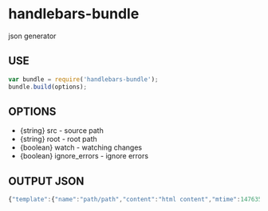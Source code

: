 # handlebars-bundle
json generator


## USE

```javascript
var bundle = require('handlebars-bundle');
bundle.build(options);
```

## OPTIONS

* {string} src - source path
* {string} root - root path
* {boolean} watch - watching changes
* {boolean} ignore_errors - ignore errors

## OUTPUT JSON

```javascript
{"template":{"name":"path/path","content":"html content","mtime":1476356647000},"partials":{}}
```